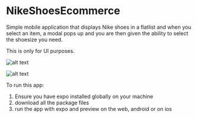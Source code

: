 # NikeShoesEcommerce

Simple mobile application that displays Nike shoes in a flatlist and when you select an item, 
a modal pops up and you are then given the ability to select the shoesize you need.

This is only for UI purposes.

![alt text](https://user-images.githubusercontent.com/67394147/175275387-5ae7ff1d-3482-4367-a476-597c0c7d5a63.png)

![alt text](https://user-images.githubusercontent.com/67394147/175275354-4171b89e-3401-4def-ba2b-217e61af73dc.png)

To run this app:
1. Ensure you have expo installed globally on your machine
2. download all the package files 
3. run the app with expo and preview on the web, android or on ios

